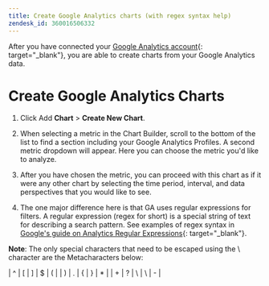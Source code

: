 ```yaml
---
title: Create Google Analytics charts (with regex syntax help)
zendesk_id: 360016506332
---
```


After you have connected your [Google Analytics account](../data-analyst/importing-data/integrations/google-analytics.md){: target="_blank"}, you are able to create charts from your Google Analytics data.

# Create Google Analytics Charts

1. Click Add **Chart** > **Create New Chart**.

1. When selecting a metric in the Chart Builder, scroll to the bottom of the list to find a section including your Google Analytics Profiles. A second metric dropdown will appear. Here you can choose the metric you'd like to analyze.

1. After you have chosen the metric, you can proceed with this chart as if it were any other chart by selecting the time period, interval, and data perspectives that you would like to see.

1. The one major difference here is that GA uses regular expressions for filters. A regular expression (regex for short) is a special string of text for describing a search pattern. See examples of regex syntax in [Google's guide on Analytics Regular Expressions](https://support.google.com/analytics/answer/1034324?hl=en){: target="_blank"}.

**Note**: The only special characters that need to be escaped using the \ character are the Metacharacters below:

| ^ | [ | ] | $ | ( |
| ) | . | { | } | * |
| + | ? | \ | \ | - |
